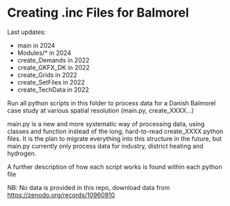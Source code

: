 # Creating .inc Files for Balmorel

Last updates: 

- main in 2024
- Modules/* in 2024
- create_Demands in 2022
- create_GKFX_DK in 2022
- create_Grids in 2022
- create_SetFiles in 2022
- create_TechData in 2022

Run all python scripts in this folder to process data for a Danish Balmorel case study at various spatial resolution (main.py, create_XXXX...)

main.py is a new and more systematic way of processing data, using classes and function instead of the long, hard-to-read create_XXXX python files. It is the plan to migrate everything into this structure in the future, but main.py currently only process data for industry, district heating and hydrogen.

A further description of how each script works is found within each python file

NB: No data is provided in this repo, download data from https://zenodo.org/records/10960910
